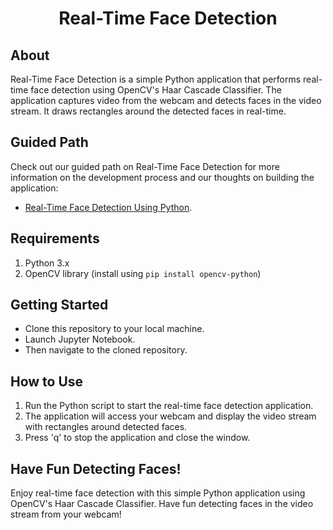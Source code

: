 <div align = 'center'>
<h1> Real-Time Face Detection</h1>
</div> 

## About
Real-Time Face Detection is a simple Python application that performs real-time face detection using OpenCV's Haar Cascade Classifier. The application captures video from the webcam and detects faces in the video stream. It draws rectangles around the detected faces in real-time.

## Guided Path

Check out our guided path on Real-Time Face Detection for more information on the development process and our thoughts on building the application:

* [Real-Time Face Detection Using Python](https://www.codingninjas.com/studio/guided-paths/python-projects/content/577061/offering/8920010).

## Requirements

1. Python 3.x
2. OpenCV library (install using `pip install opencv-python`)

## Getting Started

* Clone this repository to your local machine.
* Launch Jupyter Notebook.
* Then navigate to the cloned repository.

## How to Use

1. Run the Python script to start the real-time face detection application.
2. The application will access your webcam and display the video stream with rectangles around detected faces.
3. Press 'q' to stop the application and close the window.

## Have Fun Detecting Faces!

Enjoy real-time face detection with this simple Python application using OpenCV's Haar Cascade Classifier. Have fun detecting faces in the video stream from your webcam!

